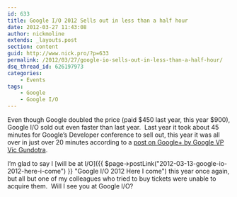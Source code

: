 ```yaml
---
id: 633
title: Google I/O 2012 Sells out in less than a half hour
date: 2012-03-27 11:43:08
author: nickmoline
extends: _layouts.post
section: content
guid: http://www.nick.pro/?p=633
permalink: /2012/03/27/google-io-sells-out-in-less-than-a-half-hour/
dsq_thread_id: 626197973
categories:
    - Events
tags:
    - Google
    - Google I/O
---
```


Even though Google doubled the price (paid $450 last year, this year $900), Google I/O sold out even faster than last year.  Last year it took about 45 minutes for Google&#8217;s Developer conference to sell out, this year it was all over in just over 20 minutes according to a <a href="https://plus.google.com/107117483540235115863/posts/iyc4arLjidR" target="_blank">post on Google+ by Google VP Vic Gundotra</a>.

<!--more-->

<amp-img src="{{ $page->baseUrl }}/wp-content/uploads/sites/4/2012/03/Region-capture-16.webp" width="260" height="236" layout="intrinsic" lightbox>
    <amp-img fallback src="{{ $page->baseUrl }}/wp-content/uploads/sites/4/2012/03/Region-capture-16.png" width="260" height="236" layout="intrinsic" lightbox></amp-img>
</amp-img>

I&#8217;m glad to say I [will be at I/O]({{ $page->postLink("2012-03-13-google-io-2012-here-i-come") }} "Google I/O 2012 Here I come") this year once again, but all but one of my colleagues who tried to buy tickets were unable to acquire them.  Will I see you at Google I/O?
